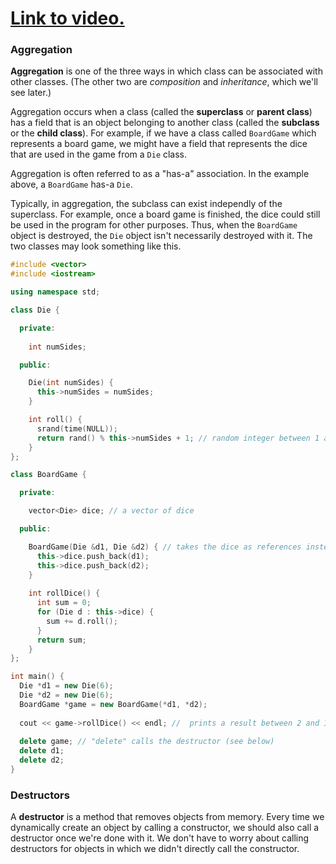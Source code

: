 # [Link to video.](https://www.youtube.com/watch?v=Dh6MtPL-SSM&list=PLVD25niNi0Blds9kjuux3nj9N9n5nBpMr)

### Aggregation

**Aggregation** is one of the three ways in which class can be associated with other classes. (The other two are *composition* and *inheritance*, which we'll see later.)

Aggregation occurs when a class (called the **superclass** or **parent class**) has a field that is an object belonging to another class (called the **subclass** or the **child class**). For example, if we have a class called `BoardGame` which represents a board game, we might have a field that represents the dice that are used in the game from a `Die` class.

Aggregation is often referred to as a "has-a" association. In the example above, a `BoardGame` has-a `Die`. 

Typically, in aggregation, the subclass can exist independly of the superclass. For example, once a board game is finished, the dice could still be used in the program for other purposes. Thus, when the `BoardGame` object is destroyed, the `Die` object isn't necessarily destroyed with it. The two classes may look something like this.

```cpp
#include <vector>
#include <iostream>

using namespace std;

class Die {

  private:
  
    int numSides;

  public: 

    Die(int numSides) { 
      this->numSides = numSides;
    }

    int roll() {
      srand(time(NULL));
      return rand() % this->numSides + 1; // random integer between 1 and numSides (highest face)
    }
};

class BoardGame {

  private:

    vector<Die> dice; // a vector of dice

  public: 

    BoardGame(Die &d1, Die &d2) { // takes the dice as references instead of copies so that we're using the original Die objects
      this->dice.push_back(d1);
      this->dice.push_back(d2);
    }
    
    int rollDice() {
      int sum = 0;
      for (Die d : this->dice) {
        sum += d.roll();
      }
      return sum;
    }
};

int main() {
  Die *d1 = new Die(6);
  Die *d2 = new Die(6);
  BoardGame *game = new BoardGame(*d1, *d2);
  
  cout << game->rollDice() << endl; //  prints a result between 2 and 12
  
  delete game; // "delete" calls the destructor (see below)
  delete d1;
  delete d2;
}
```

### Destructors

A **destructor** is a method that removes objects from memory. Every time we dynamically create an object by calling a constructor, we should also call a destructor once we're done with it. We don't have to worry about calling destructors for objects in which we didn't directly call the constructor.

